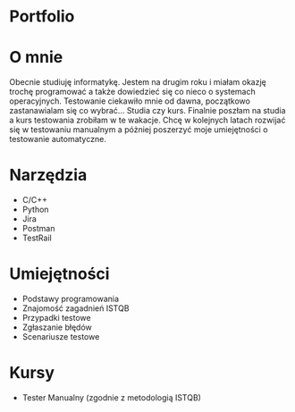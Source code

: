 # Portfolio

# O mnie 
Obecnie studiuję informatykę. Jestem na drugim roku i miałam okazję trochę programować a także dowiedzieć się co nieco o systemach operacyjnych. Testowanie ciekawiło mnie od dawna, początkowo zastanawialam się co wybrać... Studia czy kurs. Finalnie poszłam na studia a kurs testowania zrobiłam w te wakacje. Chcę w kolejnych latach rozwijać się w testowaniu manualnym a póżniej poszerzyć moje umiejętności o testowanie automatyczne. 
# Narzędzia
* C/C++
* Python
* Jira
* Postman
* TestRail
# Umiejętności 
* Podstawy programowania 
* Znajomość zagadnień ISTQB
* Przypadki testowe 
* Zgłaszanie błędów
* Scenariusze testowe
# Kursy 
* Tester Manualny (zgodnie z metodologią ISTQB)
